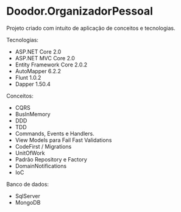 # Doodor.OrganizadorPessoal

Projeto criado com intuito de aplicação de conceitos e tecnologias.

Tecnologias:
- ASP.NET Core 2.0
- ASP.NET MVC Core 2.0
- Entity Framework Core 2.0.2
- AutoMapper 6.2.2
- Flunt 1.0.2
- Dapper 1.50.4

Conceitos:
- CQRS
- BusInMemory
- DDD
- TDD
- Commands, Events e Handlers.
- View Models para Fail Fast Validations
- CodeFirst / Migrations
- UnitOfWork
- Padrão Repository e Factory
- DomainNotifications
- IoC

Banco de dados:
- SqlServer
- MongoDB

